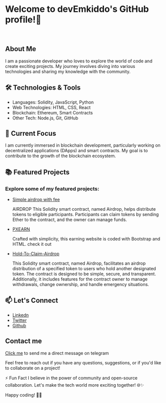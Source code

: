 <h1>Welcome to devEmkiddo's GitHub profile!🚀</h1>
<br/>

<h2>About Me</h2>
<p>I am a passionate developer who loves to explore the world of code and create exciting projects. My journey involves diving into various technologies and sharing my knowledge with the community.</p>

<h2>🛠️ Technologies & Tools</h2>
<ul>
<li>Languages: Solidity, JavaScript, Python</li>
<li>Web Technologies: HTML, CSS, React</li>
<li>Blockchain: Ethereum, Smart Contracts</li>
<li>Other Tech: Node.js, Git, GitHub</li>
  </ul>
<h2>🌱 Current Focus</h2>
<p>I am currently immersed in blockchain development, particularly working on decentralized applications (DApps) and smart contracts. My goal is to contribute to the growth of the blockchain ecosystem.</p>

<h2>📚 Featured Projects</h2>
<h3>Explore some of my featured projects:</h3>
<ul>
  <li><a href="https://github.com/devEmkiddo/AirdropWithFee">Simple airdrop with fee</a>
    <p>AIRDROP This Solidity smart contract, named Airdrop, helps distribute tokens to eligible participants. Participants can claim tokens by sending Ether to the contract, and the owner can manage funds.</p>
  </li>
  <li><a href="https://pxearn.netlify.app/">PXEARN</a>
    <p>Crafted with simplicity, this earning website is coded with Bootstrap and HTML. check it out</p>
  </li>
  <li><a href="https://github.com/devEmkiddo/Hold-To-Claim-Airdrop">Hold-To-Claim-Airdrop</a>
    <p>This Solidity smart contract, named Airdrop, facilitates an airdrop distribution of a specified token to users who hold another designated token. The contract is designed to be simple, secure, and transparent. Additionally, it includes features for the contract owner to manage withdrawals, change ownership, and handle emergency situations.</p>
  </li>
</ul>

<h2>📫 Let's Connect</h2>
<ul>
  <li><a href="www.linkedin.com/in/emmanuel-emkiddo-7136992a3
">Linkedn</a></li>
  <li><a href="https://twitter.com/degenBRo_">Twitter</a></li>
  <li><a href="https://github.com/devEmkiddo
">Github</a></li>
</ul>
<h2>Contact me</h2>
<p><a href="http://t.me/devEmkiddo">Click me</a> to send me a direct message on telegram</p>

<p>Feel free to reach out if you have any questions, suggestions, or if you'd like to collaborate on a project!</p>

⚡ Fun Fact
I believe in the power of community and open-source collaboration. Let's make the tech world more exciting together! 🌐✨

Happy coding! 🚀✨
